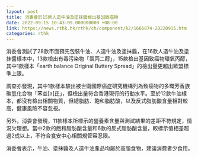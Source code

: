 ```yaml
---
layout: post
title: 消委會於15款人造牛油及塗抺醬檢出基因致癌物
date: 2022-09-15 10:43:09.000000000 +08:00
link: https://news.rthk.hk/rthk/ch/component/k2/1666874-20220915.htm
categories: rthk
---
```


消委會測試了28款市面預先包裝牛油、人造牛油及塗抹醬，在16款人造牛油及塗抺醬樣本中，13款檢出有毒污染物「氯丙二醇」，15款檢出基因致癌物環氧丙醇，其中1款樣本「earth balance Original Buttery Spread」的檢出量更超出歐盟標準上限。

調查亦發現，其中1款樣本驗出被世衛國際癌症研究機構列為致癌物的多環芳香族碳氫化合物「苯並[a]芘」，但檢出量符合香港現行的行動水平。至於12款牛油樣本，都沒有檢出相關物質，但總脂肪、飽和脂肪酸，以及反式脂肪酸含量相對較高，健康風險不容忽視。

另外，消委會發現，11款樣本所標示的營養素含量與測試結果的差距不符規定，情況欠理想。當中2款的飽和脂肪酸含量和6款的反式脂肪酸含量，較標示值相差超過2成以上，不符合食安中心相關規管容忍限。

消委會表示，牛油、塗抹醬及人造牛油產品均屬於高脂食物，建議消費者少食用。
